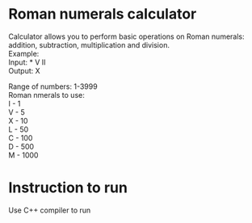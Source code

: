 # Roman numerals calculator
Calculator allows you to perform basic operations on Roman numerals: addition, subtraction, multiplication and division.  
Example:  
Input: * V II   
Output: X   

Range of numbers: 1-3999  
Roman nmerals to use:   
I - 1  
V - 5  
X - 10  
L - 50  
C - 100  
D - 500  
M - 1000  


# Instruction to run
Use C++ compiler to run
